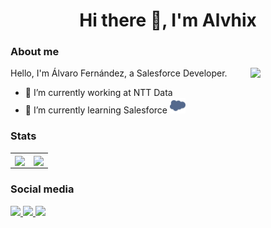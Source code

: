 <h1 align="center">Hi there 👋, I'm Alvhix</h1>

<h3>About me</h3>
<p>Hello, I'm Álvaro Fernández, a Salesforce Developer.
<img src="https://media.giphy.com/media/2hna1X2GUISud89rut/giphy.gif" align="right" width="120px" />
</p>

<ul>
    <li>🔭 I’m currently working at NTT Data</li>
    <li>🌱 I’m currently learning Salesforce <img width="25px" src="img/salesforce1_60.png"></li>
</ul>

<h3>Stats</h3>
<table>
    <tr>
        <td>
            <img align="center" src="https://github-readme-stats.vercel.app/api/?username=alvhix&show_icons=true&theme=radical&bg_color=00000000&hide_border=true&icon_color=00000000&count_private=true" />
        </td>
        <td>
            <img align="center" src="https://github-readme-stats.quantumlytangled.vercel.app/api/top-langs/?username=alvhix&layout=compact&show_icons=true&theme=radical&bg_color=00000000&hide_border=true&icon_color=00000000&count_private=true" />
        </td>
    </tr>
</table>

<h3>Social media</h3>
<a href="https://www.linkedin.com/in/alvhix/"> 
    <img src="https://img.shields.io/badge/LinkedIn-blue?logo=linkedin" /> 
</a>
<a href="https://stackoverflow.com/users/12567565/alvhix">
    <img src="https://img.shields.io/badge/StackOverflow-white?logo=stackoverflow" />
</a>
<a href="https://twitter.com/alvhix"> 
    <img src="https://img.shields.io/badge/Twitter-white?logo=twitter" /> 
</a>
